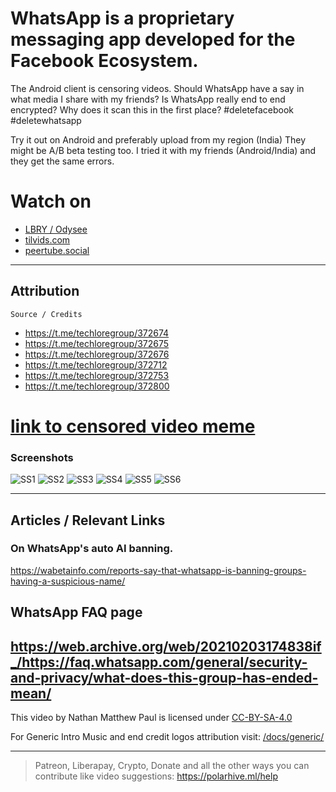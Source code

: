# WhatsApp is a proprietary messaging app developed for the Facebook Ecosystem.
The Android client is censoring videos. Should WhatsApp have a say in what media I share with my friends? Is WhatsApp really end to end encrypted? Why does it scan this in the first place?
#deletefacebook #deletewhatsapp

Try it out on Android and preferably upload from my region (India) They might be A/B beta testing too. I tried it with my friends (Android/India) and they get the same errors.

# Watch on
- [LBRY / Odysee](https://odysee.com/@polarhive:e/WhatsApp-Facebook-is-Censoring-your-Photos-Videos-Status-and-DMs:6)
- [tilvids.com](https://tilvids.com/videos/watch/97d61e87-57ac-4c5c-9e6d-708d0309f993) 
- [peertube.social](https://peertube.social/videos/watch/f4b90acd-cd1b-48e6-a4fe-31b2659ee690)

---
## Attribution
``Source / Credits``
- https://t.me/techloregroup/372674
- https://t.me/techloregroup/372675
- https://t.me/techloregroup/372676
- https://t.me/techloregroup/372712
- https://t.me/techloregroup/372753
- https://t.me/techloregroup/372800

# [link to censored video meme](https://codeberg.org/polarhive/videos/raw/branch/main/docs/whatsapp-censor/WhatsAppCensored.zip)

### Screenshots
![SS1](https://codeberg.org/polarhive/videos/raw/branch/main/docs/whatsapp-censor/techlore_tg_group/1.webp)
![SS2](https://codeberg.org/polarhive/videos/raw/branch/main/docs/whatsapp-censor/techlore_tg_group/2.webp)
![SS3](https://codeberg.org/polarhive/videos/raw/branch/main/docs/whatsapp-censor/techlore_tg_group/3.webp)
![SS4](https://codeberg.org/polarhive/videos/raw/branch/main/docs/whatsapp-censor/techlore_tg_group/4.webp)
![SS5](https://codeberg.org/polarhive/videos/raw/branch/main/docs/whatsapp-censor/techlore_tg_group/5.webp)
![SS6](https://codeberg.org/polarhive/videos/raw/branch/main/docs/whatsapp-censor/techlore_tg_group/6.webp)

---
## Articles / Relevant Links 
### On WhatsApp's auto AI banning.
https://wabetainfo.com/reports-say-that-whatsapp-is-banning-groups-having-a-suspicious-name/ 

## WhatsApp FAQ page
https://web.archive.org/web/20210203174838if_/https://faq.whatsapp.com/general/security-and-privacy/what-does-this-group-has-ended-mean/
---
This video by Nathan Matthew Paul is licensed under [CC-BY-SA-4.0](https://creativecommons.org/licenses/by-sa/4.0/)

For Generic Intro Music and end credit logos attribution visit: [/docs/generic/](https://codeberg.org/polarhive/videos/src/branch/main/docs/generic/) 

---
> Patreon, Liberapay, Crypto, Donate and all the other ways you can contribute like video suggestions: https://polarhive.ml/help
